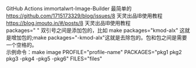 GitHub Actions immortalwrt-Image-Builder 最简单的\
https://github.com/1715173329/blog/issues/8 天灵出品IB使用教程\
https://blog.imouto.in/#/posts/8 天灵出品IB使用教程\
packages=" "  双引号之间是添加包的，比如 make packages="kmod-alx" 这就是增加包的;make packages="-kmod-alx"这就是去除包的。包和包之间是需要一个空格的。\
示例命令：make image PROFILE="profile-name" PACKAGES="pkg1 pkg2 pkg3 -pkg4 -pkg5 -pkg6" FILES="files"
